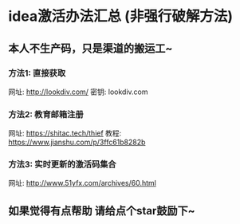 # idea激活办法汇总 (非强行破解方法)
## 本人不生产码，只是渠道的搬运工~
### 方法1: 直接获取
网址:  http://lookdiv.com/
密钥:  lookdiv.com

### 方法2: 教育邮箱注册
网址:  https://shitac.tech/thief
教程:  https://www.jianshu.com/p/3ffc61b8282b 

### 方法3: 实时更新的激活码集合
网址:  http://www.51yfx.com/archives/60.html  



## 如果觉得有点帮助 请给点个star鼓励下~
